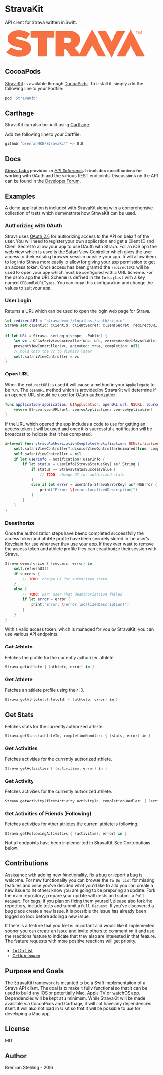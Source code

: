 # StravaKit

API client for Strava written in Swift.

![](Strava.png)

## CocoaPods

[StravaKit](https://github.com/brennanMKE/StravaKit) is available through [CocoaPods](http://cocoapods.org). To install it, simply add the following line to your Podfile:

```ruby
pod 'StravaKit'
```

## Carthage

StravaKit can also be built using [Carthage](https://github.com/carthage/carthage). 

Add the following line to your Cartfile:

```sh
github "brennanMKE/StravaKit" ~> 0.0
```

## Docs

[Strava Labs](http://labs.strava.com/developers/) provides an [API Reference](http://strava.github.io/api/). It includes specifications for working with OAuth and the various REST endpoints. Discussions on the API can be found in the [Developer Forum](https://groups.google.com/d/forum/strava-api).

## Examples

A demo application is included with StravaKit along with a comprehensive collection of tests which demonstrate how StravaKit can be used.

### Authorizing with OAuth

Strava uses [OAuth 2.0](https://oauth.net/2/) for authorizing access to the API on behalf of the user. You will need to register your own application and get a Client ID and Client Secret to allow your app to use OAuth with Strava. For an iOS app the web view which is used is the Safari View Controller which gives the user access to their existing browser session outside your app. It will allow them to log into Strava more easily to allow for giving your app permission to get an access token. Once access has been granted the `redirectURI` will be used to open your app which must be configured with a URL Scheme. For the demo app the URL Scheme is defined in the `Info.plist` with a key named `CFBundleURLTypes`. You can copy this configuration and change the values to suit your app.

### User Login

Returns a URL which can be used to open the login web page for Strava.

```swift
let redirectURI = "stravademo://localhost/oauth/signin"
Strava.set(clientId: clientId, clientSecret: clientSecret, redirectURI: redirectURI)

if let URL = Strava.userLogin(scope: .Public) {
    let vc = SFSafariViewController(URL: URL, entersReaderIfAvailable: false)
    presentViewController(vc, animated: true, completion: nil)
    // hold onto the vc to dismiss later 
    self.safariViewController = vc
}
```

### Open URL

When the `redirectURI` is used it will cause a method in your `AppDelegate` to be run. The `openURL` method which is provided by StravaKit will determine if an opened URL should be used for OAuth authorization.

```swift
func application(application: UIApplication, openURL url: NSURL, sourceApplication: String?, annotation: AnyObject) -> Bool {
    return Strava.openURL(url, sourceApplication: sourceApplication)
}
```

If the URL which opened the app includes a code to use for getting an access token it will be used and once it is successful a notification will be broadcast to indicate that it has completed. 

```swift
internal func stravaAuthorizationCompleted(notification: NSNotification?) {
    self.safariViewController?.dismissViewControllerAnimated(true, completion: nil)
    self.safariViewController = nil
    if let userInfo = notification?.userInfo {
        if let status = userInfo[StravaStatusKey] as? String {
            if status == StravaStatusSuccessValue {
                // TODO: change UI for authorized state
            }
            else if let error = userInfo[StravaErrorKey] as? NSError {
                print("Error: \(error.localizedDescription)")
            }
        }
    }
}
```

### Deauthorize

Once the authorization steps have beenc completed successfully the access token and athlete profile have been securely stored in the user's Keychain for use whenever they use your app. If they ever want to remove the access token and athlete profile they can deauthorize their session with Strava.

```swift
Strava.deauthorize { (success, error) in
    self.refreshUI()
    if success {
        // TODO: change UI for authorized state
    }
    else {
        // TODO: warn user that deauthorization failed
        if let error = error {
            print("Error: \(error.localizedDescription)")
        }
    }
}
```

With a valid access token, which is managed for you by StravaKit, you can use various API endpoints.

### Get Athlete

Fetches the profile for the currently authorized athlete.

```swift
Strava.getAthlete { (athlete, error) in }
```

### Get Athlete

Fetches an athlete profile using their ID.

```swift
Strava.getAthlete(athleteId) { (athlete, error) in }
```

## Get Stats

Fetches stats for the currently authorized athlete. 

```swift
Strava.getStats(athleteId, completionHandler: { (stats, error) in }
```

### Get Activities

Fetches activities for the currently authorized athlete.

```swift
Strava.getActivities { (activities, error) in }
```

### Get Activity

Fetches activities for the currently authorized athlete.

```swift
Strava.getActivity(firstActivity.activityId, completionHandler: { (activity, error) in }
```

### Get Activities of Friends (Following)

Fetches activities for other athletes the current athlete is following.

```swift
Strava.getFollowingActivities { (activities, error) in }
```

Not all endpoints have been implemented in StravaKit. See Contributions below.

## Contributions

Assistance with adding new functionality, fix a bug or report a bug is welcome. For new functionality you can browse the `To Do List` for missing features and once you've decided what you'd like to add you can create a new issue to let others know you are going to be preparing an update. Fork the main repository, prepare your update with tests and submit a `Pull Request`. For bugs, if you plan on fixing them yourself, please also fork the repository, include tests and submit a `Pull Request`. If you've discovered a bug place create a new issue. It is possible the issue has already been logged so look before adding a new issue.

If there is a feature that you feel is important and would like it implemented sooner you can create an issue and invite others to comment on it and use the reactions feature to indicate that they also are interested in that feature. The feature requests with more positive reactions will get priority.

 * [To Do List](TODO.md)
 * [GitHub Issues](https://github.com/brennanMKE/StravaKit/issues)

## Purpose and Goals

The StravaKit framework is meanted to be a Swift implementation of a Strava API client. The goal is to make it fully functional so that it can be used to build any iOS or potentially Mac, Apple TV or watchOS app. Dependencies will be kept at a minimum. While StravaKit will be made available via CocoaPods and Carthage, it will not have any dependencies itself. It will also not load in UIKit so that it will be possible to use for developing a Mac app.

## License

MIT

## Author

Brennan Stehling - 2016
